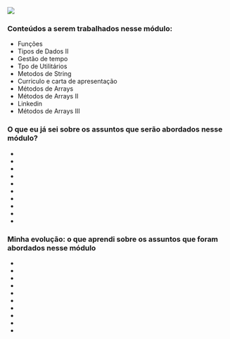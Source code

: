 ![](https://i.imgur.com/xG74tOh.png)

### Conteúdos a serem trabalhados nesse módulo:


- Funções
- Tipos de Dados II
- Gestão de tempo
- Tpo de Utilitários
- Metodos de String
- Curriculo e carta de apresentação
- Métodos de Arrays
- Métodos de Arrays II
- Linkedin
- Métodos de Arrays III
  

### O que eu já sei sobre os assuntos que serão abordados nesse módulo?


-
-
-
-
-
-
-
-
-
-

### Minha evolução: o que aprendi sobre os assuntos que foram abordados nesse módulo


-
-
-
-
-
-
-
-
-
-

